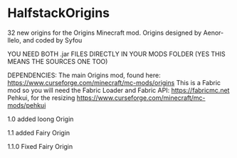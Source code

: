 # HalfstackOrigins
32 new origins for the Origins Minecraft mod. Origins designed by Aenor-llelo, and coded by Syfou

YOU NEED BOTH .jar FILES DIRECTLY IN YOUR MODS FOLDER (YES THIS MEANS THE SOURCES ONE TOO)

DEPENDENCIES:
The main Origins mod, found here: https://www.curseforge.com/minecraft/mc-mods/origins
This is a Fabric mod so you will need the Fabric Loader and Fabric API: https://fabricmc.net 
Pehkui, for the resizing https://www.curseforge.com/minecraft/mc-mods/pehkui

1.0 added loong Origin

1.1 added Fairy Origin

1.1.0 Fixed Fairy Origin
